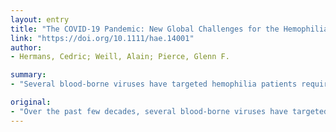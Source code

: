 ```yaml
---
layout: entry
title: "The COVID-19 Pandemic: New Global Challenges for the Hemophilia Community"
link: "https://doi.org/10.1111/hae.14001"
author:
- Hermans, Cedric; Weill, Alain; Pierce, Glenn F.

summary:
- "Several blood-borne viruses have targeted hemophilia patients requiring treatment with clotting factors derived from human plasma. Many patients still retain painful and indelible memories of HIV and hepatitis C infections. They are confronted with the progressive health consequences of these infections, they say. Patients still retain memories of the disease or are faced with the disease's health consequences. In the past few decades, several blood borne virus have targeted patients."

original:
- "Over the past few decades, several blood-borne viruses have targeted hemophilia patients requiring treatment with clotting factors derived from human plasma [1]. Even today, many hemophilia patients and their families still retain painful and indelible memories of HIV and hepatitis C infections or are confronted with the progressive health consequences of these infections."
---
```


